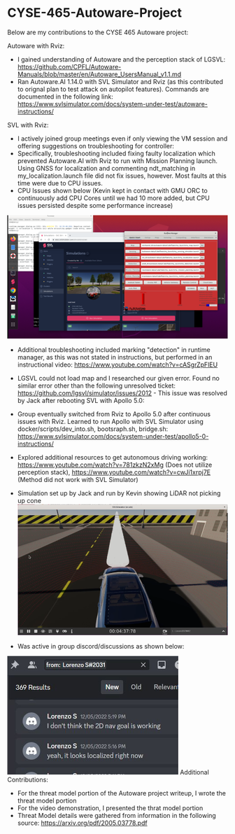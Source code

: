 # CYSE-465-Autoware-Project
Below are my contributions to the CYSE 465 Autoware project: 

Autoware with Rviz:
* I gained understanding of Autoware and the perception stack of LGSVL: https://github.com/CPFL/Autoware-Manuals/blob/master/en/Autoware_UsersManual_v1.1.md
* Ran Autoware.AI 1.14.0 with SVL Simulator and Rviz (as this contributed to orignal plan to test attack on autopilot features). Commands are documented in the following link: https://www.svlsimulator.com/docs/system-under-test/autoware-instructions/

SVL with Rviz:
* I actively joined group meetings even if only viewing the VM session and offering suggestions on troubleshooting for controller: 
* Specifically, troubleshooting included fixing faulty localization which prevented Autoware.AI with Rviz to run with Mission Planning launch. Using GNSS for localization and commenting ndt_matching in my_localization.launch file did not fix issues, however. Most faults at this time were due to CPU issues. 
* CPU Issues shown below (Kevin kept in contact with GMU ORC to continuously add CPU Cores until we had 10 more added, but CPU issues persisted despite some performance increase)

![image](https://github.com/lorenzops1221/CYSE-465-Autoware-Project/blob/main/Images/rviz%20cpu.png)
* Additional troubleshooting included marking "detection" in runtime manager, as this was not stated in instructions, but performed in an instructional video: https://www.youtube.com/watch?v=cASgrZpFlEU

* LGSVL could not load map and I researched our given error. Found no similar error other than the following unresolved ticket: https://github.com/lgsvl/simulator/issues/2012 - This issue was resolved by Jack after rebooting
SVL with Apollo 5.0:
* Group eventually switched from Rviz to Apollo 5.0 after continuous issues with Rviz. Learned to run Apollo with SVL Simulator using docker/scripts/dev_into.sh, bootsraph.sh, bridge.sh: https://www.svlsimulator.com/docs/system-under-test/apollo5-0-instructions/

* Explored additional resources to get autonomous driving working: https://www.youtube.com/watch?v=781zkzN2xMg (Does not utilize perception stack), https://www.youtube.com/watch?v=cwJi1xrpj7E (Method did not work with SVL Simulator)
* Simulation set up by Jack and run by Kevin showing LiDAR not picking up cone
![image](https://github.com/lorenzops1221/CYSE-465-Autoware-Project/blob/main/Images/unnamed.png)

* Was active in group discord/discussions as shown below:


![image](https://github.com/lorenzops1221/CYSE-465-Autoware-Project/blob/main/Images/active%20member.JPG)
Additional Contributions:
* For the threat model portion of the Autoware project writeup, I wrote the threat model portion
* For the video demonstration, I presented the thrat model portion
* Threat Model details were gathered from information in the following source: https://arxiv.org/pdf/2005.03778.pdf
